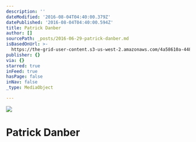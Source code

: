 ```yaml
---
description: ''
dateModified: '2016-08-04T04:40:00.379Z'
datePublished: '2016-08-04T04:40:00.594Z'
title: Patrick Danber
author: []
sourcePath: _posts/2016-06-29-patrick-danber.md
isBasedOnUrl: >-
  https://the-grid-user-content.s3-us-west-2.amazonaws.com/4a58610a-448d-47f8-84c7-53c62c996a1b.jpg
publisher: {}
via: {}
starred: true
inFeed: true
hasPage: false
inNav: false
_type: MediaObject

---
```

![](https://imgflo.herokuapp.com/graph/vahj1ThiexotieMo/28ce5521a604c473235b4c42b7ff7824/croprotate.jpg?cropheight=2101&cropwidth=3300&degrees=0&input=https%3A%2F%2Fthe-grid-user-content.s3-us-west-2.amazonaws.com%2Ffb6318d2-4092-4186-924f-22f6fd283e10.jpg&x=0&y=0)

# Patrick Danber